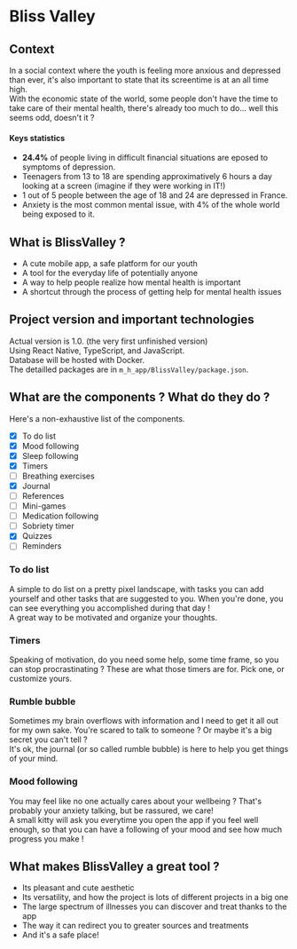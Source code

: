 # Bliss Valley 

## Context 

In a social context where the youth is feeling more anxious and depressed than ever, it's also important to state that its screentime is at an all time high. <br>
 With the economic state of the world, some people don't have the time to take care of their mental health, there's already too much to do... well this seems odd, doesn't it ? 

#### Keys statistics 
- <b>24.4%</b> of people living in difficult financial situations are eposed to symptoms of depression. 
- Teenagers from 13 to 18 are spending approximatively 6 hours a day looking at a screen (imagine if they were working in IT!)
- 1 out of 5 people between the age of 18 and 24 are depressed in France. 
- Anxiety is the most common mental issue, with 4% of the whole world being exposed to it. 

## What is BlissValley ?

- A cute mobile app, a safe platform for our youth
- A tool for the everyday life of potentially anyone 
- A way to help people realize how mental health is important
- A shortcut through the process of getting help for mental health issues

## Project version and important technologies 

Actual version is 1.0. (the very first unfinished version) <br>
Using React Native, TypeScript, and JavaScript. <br>
Database will be hosted with Docker. <br>
The detailled packages are in ```m_h_app/BlissValley/package.json```.

## What are the components ? What do they do ? 

Here's a non-exhaustive list of the components. 
- [x] To do list
- [x] Mood following 
- [x] Sleep following 
- [x] Timers 
- [ ] Breathing exercises
- [x] Journal 
- [ ] References 
- [ ] Mini-games
- [ ] Medication following 
- [ ] Sobriety timer
- [x] Quizzes
- [ ] Reminders 

### To do list 

A simple to do list on a pretty pixel landscape, with tasks you can add yourself and other tasks that are suggested to you. When you're done, you can see everything you accomplished during that day ! <br>
A great way to be motivated and organize your thoughts. 

### Timers 
Speaking of motivation, do you need some help, some time frame, so you can stop procrastinating ? These are what those timers are for. Pick one, or customize yours. 

### Rumble bubble
Sometimes my brain overflows with information and I need to get it all out for my own sake. You're scared to talk to someone ? Or maybe  it's a big secret you can't tell ? <br>
It's ok, the journal (or so called rumble bubble) is here to help you get things of your mind. 

### Mood following 
You may feel like no one actually cares about your wellbeing ? That's probably your anxiety talking, but be rassured, we care! <br>
A small kitty will ask you everytime you open the app if you feel well enough, so that you can have a following of your mood and see how much progress you make !

## What makes BlissValley a great tool ? 

- Its pleasant and cute aesthetic
- Its versatility, and how the project is lots of different projects in a big one
- The large spectrum of illnesses you can discover and treat thanks to the app
- The way it can redirect you to greater sources and treatments
- And it's a safe place!






